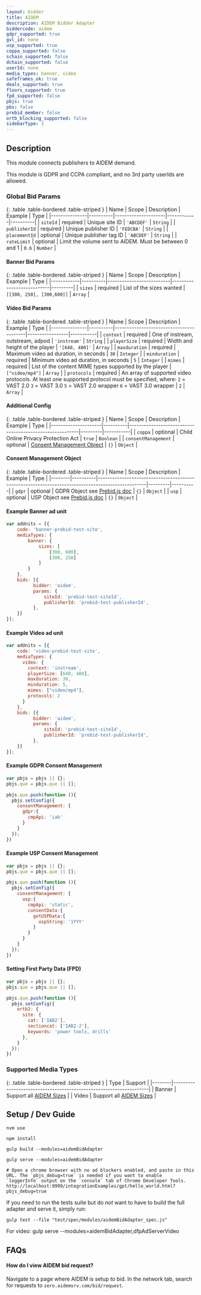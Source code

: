 ```yaml
---
layout: bidder
title: AIDEM
description: AIDEM Bidder Adapter
biddercode: aidem
gdpr_supported: true
gvl_id: none
usp_supported: true
coppa_supported: false
schain_supported: false
dchain_supported: false
userId: none
media_types: banner, video
safeframes_ok: true
deals_supported: true
floors_supported: true
fpd_supported: false
pbjs: true
pbs: false
prebid_member: false
ortb_blocking_supported: false
sidebarType: 1
---
```


## Description
This module connects publishers to AIDEM demand.

This module is GDPR and CCPA compliant, and no 3rd party userIds are allowed.


### Global Bid Params

{: .table .table-bordered .table-striped }
| Name          | Scope    | Description         | Example    | Type     |
|---------------|----------|---------------------|------------|----------|
| `siteId`      | required | Unique site ID      | `'ABCDEF'` | `String` |
| `publisherId` | required | Unique publisher ID | `'FEDCBA'` | `String` |
| `placementId` | optional | Unique publisher tag ID | `'ABCDEF'`    | `String` |
| `rateLimit`   | optional | Limit the volume sent to AIDEM. Must be between 0 and 1 | `0.6`      | `Number`   |

#### Banner Bid Params

{: .table .table-bordered .table-striped }
| Name       | Scope    | Description              | Example                   | Type    |
|------------|----------|--------------------------|---------------------------|---------|
| `sizes`    | required | List of the sizes wanted | `[[300, 250], [300,600]]` | `Array` |


#### Video Bid Params

{: .table .table-bordered .table-striped }
| Name          | Scope    | Description                             | Example         | Type      |
|---------------|----------|-----------------------------------------|-----------------|-----------|
| `context`     | required | One of instream, outstream, adpod       | `'instream'`    | `String`  |
| `playerSize`  | required | Width and height of the player          | `'[640, 480]'`  | `Array`   |
| `maxduration` | required | Maximum video ad duration, in seconds   | `30`            | `Integer` |
| `minduration` | required | Minimum video ad duration, in seconds   | `5`             | `Integer` |
| `mimes`       | required | List of the content MIME types supported by the player    | `["video/mp4"]` | `Array`   |
| `protocols`   | required | An array of supported video protocols. At least one supported protocol must be specified, where: `2` = VAST 2.0 `3` = VAST 3.0 `5` = VAST 2.0 wrapper `6` = VAST 3.0 wrapper | `2`             | `Array`   |


#### Additional Config

{: .table .table-bordered .table-striped }
| Name                | Scope    | Description                                             | Example | Type      |
|---------------------|----------|---------------------------------------------------------|---------|-----------|
| `coppa`             | optional | Child Online Privacy Protection Act                     | `true`  | `Boolean` |
| `consentManagement` | optional | [Consent Management Object](#consent-management-object) | `{}`    | `Object`  |


#### Consent Management Object

{: .table .table-bordered .table-striped }
| Name   | Scope    | Description                                                                                      | Example | Type     |
|--------|----------|--------------------------------------------------------------------------------------------------|---------|----------|
| `gdpr` | optional | GDPR Object see [Prebid.js doc](https://docs.prebid.org/dev-docs/modules/consentManagement.html) | `{}`    | `Object` |
| `usp`  | optional | USP Object see [Prebid.js doc](https://docs.prebid.org/dev-docs/modules/consentManagementUsp.html)                                                                     | `{}`    | `Object` |


#### Example Banner ad unit
```javascript
var adUnits = [{
    code: 'banner-prebid-test-site',
    mediaTypes: {
        banner: {
            sizes: [
                [300, 600],
                [300, 250]
            ]
        }
    },
    bids: [{
          bidder: 'aidem',
          params: {
              siteId: 'prebid-test-siteId',
              publisherId: 'prebid-test-publisherId',
          },
    }]
}];
```

#### Example Video ad unit
```javascript
var adUnits = [{
    code: 'video-prebid-test-site',
    mediaTypes: {
      video: {
        context: 'instream',
        playerSize: [640, 480],
        maxduration: 30,
        minduration: 5,
        mimes: ["video/mp4"],
        protocols: 2
      }
    },
    bids: [{
          bidder: 'aidem',
          params: {
              siteId: 'prebid-test-siteId',
              publisherId: 'prebid-test-publisherId',
          },
    }]
}];
```

#### Example GDPR Consent Management
```javascript
var pbjs = pbjs || {};
pbjs.que = pbjs.que || [];

pbjs.que.push(function (){
  pbjs.setConfig({
    consentManagement: {
      gdpr:{
        cmpApi: 'iab'
      }
    }
  });
})
```


#### Example USP Consent Management
```javascript
var pbjs = pbjs || {};
pbjs.que = pbjs.que || [];

pbjs.que.push(function (){
  pbjs.setConfig({
    consentManagement: {
      usp:{
        cmpApi: 'static',
        consentData:{
          getUSPData:{
            uspString: '1YYY'
          }
        }
      }
    }
  });
})
```


#### Setting First Party Data (FPD)
```javascript
var pbjs = pbjs || {};
pbjs.que = pbjs.que || [];

pbjs.que.push(function (){
  pbjs.setConfig({
    ortb2: {
      site: {
        cat: ['IAB2'],
        sectioncat: ['IAB2-2'],
        keywords: 'power tools, drills'
      },
    }
  });
})
```

### Supported Media Types

{: .table .table-bordered .table-striped }
| Type   | Support                                                            |
|--------|--------------------------------------------------------------------|
| Banner | Support all [AIDEM Sizes](https://kb.aidem.com/ssp/lists/adsizes/) | 
| Video  | Support all [AIDEM Sizes](https://kb.aidem.com/ssp/lists/adsizes/) | 


## Setup / Dev Guide
```shell
nvm use

npm install

gulp build --modules=aidemBidAdapter

gulp serve --modules=aidemBidAdapter

# Open a chrome browser with no ad blockers enabled, and paste in this URL. The `pbjs_debug=true` is needed if you want to enable `loggerInfo` output on the `console` tab of Chrome Developer Tools.
http://localhost:9999/integrationExamples/gpt/hello_world.html?pbjs_debug=true
```

If you need to run the tests suite but do *not* want to have to build the full adapter and serve it, simply run:
```shell
gulp test --file "test/spec/modules/aidemBidAdapter_spec.js"
```


For video: gulp serve --modules=aidemBidAdapter,dfpAdServerVideo

## FAQs
#### How do I view AIDEM bid request?
Navigate to a page where AIDEM is setup to bid. In the network tab,
search for requests to `zero.aidemsrv.com/bid/request`.
